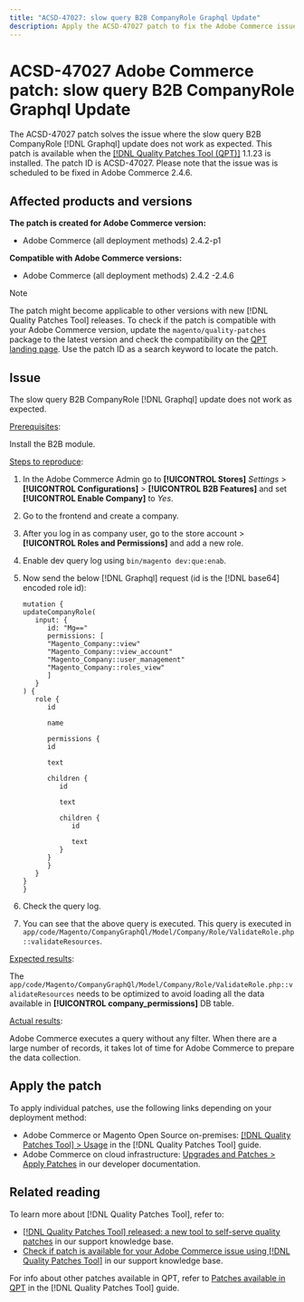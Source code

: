 ```yaml
---
title: "ACSD-47027: slow query B2B CompanyRole Graphql Update"
description: Apply the ACSD-47027 patch to fix the Adobe Commerce issue where there is a slow query B2B CompanyRole Graphql Update.
---
```


# ACSD-47027 Adobe Commerce patch: slow query B2B CompanyRole Graphql Update

The ACSD-47027 patch solves the issue where the slow query B2B CompanyRole [!DNL Graphql] update does not work as expected. This patch is available when the [[!DNL Quality Patches Tool (QPT)]](/help/announcements/adobe-commerce-announcements/magento-quality-patches-released-new-tool-to-self-serve-quality-patches.md) 1.1.23 is installed. The patch ID is ACSD-47027. Please note that the issue was is scheduled to be fixed in Adobe Commerce 2.4.6. 

## Affected products and versions

**The patch is created for Adobe Commerce version:**
* Adobe Commerce (all deployment methods) 2.4.2-p1

**Compatible with Adobe Commerce versions:**
* Adobe Commerce (all deployment methods) 2.4.2 -2.4.6

>[!NOTE]
>
>The patch might become applicable to other versions with new [!DNL Quality Patches Tool] releases. To check if the patch is compatible with your Adobe Commerce version, update the `magento/quality-patches` package to the latest version and check the compatibility on the [QPT landing page](https://experienceleague.adobe.com/tools/commerce-quality-patches/index.html). Use the patch ID as a search keyword to locate the patch.

## Issue

The slow query B2B CompanyRole [!DNL Graphql] update does not work as expected.

<u>Prerequisites</u>:

Install the B2B module.

<u>Steps to reproduce</u>:

1. In the Adobe Commerce Admin go to **[!UICONTROL Stores]** _Settings_ > **[!UICONTROL Configurations]** > **[!UICONTROL B2B Features]** and set **[!UICONTROL Enable Company]** to _Yes_.
1. Go to the frontend and create a company.
1. After you log in as company user, go to the store account > **[!UICONTROL Roles and Permissions]** and add a new role.
1. Enable dev query log using `bin/magento dev:que:enab`.
1. Now send the below [!DNL Graphql] request (id is the [!DNL base64] encoded role id):

   ```
   mutation {
   updateCompanyRole(
      input: {
         id: "Mg=="
         permissions: [
         "Magento_Company::view"
         "Magento_Company::view_account"
         "Magento_Company::user_management"
         "Magento_Company::roles_view"
         ]
      }
   ) {
      role {
         id

         name

         permissions {
         id

         text

         children {
            id

            text

            children {
               id

               text
            }
         }
         }
      }
   }
   }
   ```

1. Check the query log.
1. You can see that the above query is executed. This query is executed in `app/code/Magento/CompanyGraphQl/Model/Company/Role/ValidateRole.php::validateResources`.

<u>Expected results</u>:

The `app/code/Magento/CompanyGraphQl/Model/Company/Role/ValidateRole.php::validateResources` needs to be optimized to avoid loading all the data available in **[!UICONTROL company_permissions]** DB table.

<u>Actual results</u>:

Adobe Commerce executes a query without any filter. When there are a large number of records, it takes lot of time for Adobe Commerce to prepare the data collection.

## Apply the patch

To apply individual patches, use the following links depending on your deployment method:

* Adobe Commerce or Magento Open Source on-premises: [[!DNL Quality Patches Tool] > Usage](https://experienceleague.adobe.com/docs/commerce-operations/tools/quality-patches-tool/usage.html) in the [!DNL Quality Patches Tool] guide.
* Adobe Commerce on cloud infrastructure: [Upgrades and Patches > Apply Patches](https://devdocs.magento.com/cloud/project/project-patch.html) in our developer documentation. 

## Related reading

To learn more about [!DNL Quality Patches Tool], refer to:

* [[!DNL Quality Patches Tool] released: a new tool to self-serve quality patches](/help/announcements/adobe-commerce-announcements/magento-quality-patches-released-new-tool-to-self-serve-quality-patches.md) in our support knowledge base.
* [Check if patch is available for your Adobe Commerce issue using [!DNL Quality Patches Tool]](/help/support-tools/patches-available-in-qpt-tool/check-patch-for-magento-issue-with-magento-quality-patches.md) in our support knowledge base.

For info about other patches available in QPT, refer to [Patches available in QPT](https://experienceleague.adobe.com/tools/commerce-quality-patches/index.html) in the [!DNL Quality Patches Tool] guide.



